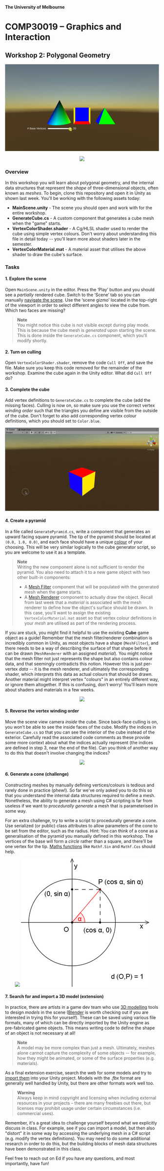**The University of Melbourne**

# COMP30019 – Graphics and Interaction

## Workshop 2: Polygonal Geometry

<p align="center">
  <img src="Gifs/preview.gif">
</p>

<p align="center">
  <a href="https://comp30019.github.io/Workshop-2-Solution/" alt="Play Online">
    <img src="https://img.shields.io/static/v1?label=Play%20Solution&message=comp30019.github.io/Workshop-2-Solution/&color=blue&logo=unity" />
  </a>
</p>

### Overview

In this workshop you will learn about polygonal geometry, and the internal data structures that 
represent the _shape_ of three-dimensional objects, often known as *meshes*. To begin, clone this repository and open
it in Unity as shown last week.
You'll be working with the following assets today:

* **MainScene.unity** - The scene you should open and work with for the entire workshop.
* **GenerateCube.cs** - A custom component that generates a cube mesh when the 
"game" starts.
* **VertexColorShader.shader** - A Cg/HLSL shader used to render the cube using simple 
vertex colours. Don't worry about understanding this file in detail today -- you'll learn more about
shaders later in the semester.
* **VertexColorMaterial.mat** - A material asset that utilises the above shader
to draw the cube's surface.

### Tasks

#### 1. Explore the scene

Open `MainScene.unity` in the editor. Press the ‘Play’ button and you should see a
*partially* rendered cube. Switch to the ‘Scene’ tab so you can manually 
[navigate the scene](https://docs.unity3d.com/Manual/SceneViewNavigation.html).
Use the ‘scene gizmo’ located in the top-right of the viewport in
order to select different angles to view the cube from. Which two faces are
missing?

> **Note** <br>
> You might notice this cube is not visible except during play mode. This is because 
> the cube mesh is 
> *generated* upon starting the scene. This is done inside the `GenerateCube.cs` component,
> which you'll modify shortly.


#### 2. Turn on culling

Open `VertexColorShader.shader`, remove the code `Cull Off`, and save the
file. Make sure you keep this code removed for the remainder of the workshop.
Examine the cube again in the Unity editor. What did `Cull Off` do?

#### 3. Complete the cube

Add vertex definitions to `GenerateCube.cs` to complete the cube (add the
missing faces). Culling is now on, so make sure you use the correct vertex
*winding order* such that the triangles you define are visible from the outside
of the cube. Don't forget to also add corresponding vertex colour definitions, which you should set
to `Color.blue`.

<p align="center">
  <img src="Gifs/2-Cube.gif">
</p>

#### 4. Create a pyramid

In a file called `GeneratePyramid.cs`, write a component that generates an upward
facing square pyramid. The tip of the pyramid should be located
at `(0.0, 1.0, 0.0)`, and each face should have a 
unique [colour](https://docs.unity3d.com/ScriptReference/Color.html)
of your choosing. This will be very similar logically to the cube generator script, so you are 
welcome to use it as a template. 

> **Note** <br>
> Writing the new component alone is not sufficient to render the pyramid. You also need to
> attach it to a new game object with two other built-in components:
> * A [Mesh Filter](https://docs.unity3d.com/Manual/class-MeshFilter.html)
> component that will be populated with the generated mesh when the game starts. 
> * A [Mesh Renderer](https://docs.unity3d.com/Manual/class-MeshRenderer.html) 
> component to actually draw the object. Recall from
> last week that a _material_ is associated with the mesh renderer to
> define how the object's surface should be drawn. 
> In this case, you'll want to assign the existing `VertexColorMaterial.mat` asset
> so that vertex colour definitions in your *mesh* are utilised as part of the rendering process.

If you are stuck, you might find it helpful to use the existing **Cube** game object as a guide!
Remember that the mesh filter/renderer combination is incredibly common in Unity, as most objects have a shape (`MeshFilter`),
and there needs to be a way of describing the surface of that shape before it can be drawn (`MeshRenderer` with an assigned *material*). 
You might notice that the mesh filter not just represents the shape but also contains colour data, and that seemingly
contradicts this notion. However this is just per-vertex _data_ -- it is the mesh renderer, and ultimately the
corresponding shader, which *interprets* this data as actual colours that should be drawn. Another material
might interpret vertex "colours" in an entirely different way, or ignore them altogether. If this is confusing,
don't worry! You'll learn more about shaders and materials in a few weeks.




<p align="center">
  <img src="Gifs/3-Pyramid.gif">
</p>

#### 5. Reverse the vertex winding order

Move the scene view camera _inside_ the cube. Since back-face
culling is on, you won’t be able to see the inside faces of the cube. Modify
the indices in `GenerateCube.cs` so
that you can see the interior of the cube instead of the exterior. Carefully read 
the associated code comments as these provide some more context about what
the indices actually represent (the indices are defined in step 3, near the end of the file).
Can you think of another way to do this that doesn't involve changing the indices?

<p align="center">
  <img src="Gifs/4-Inside.gif">
</p>

#### 6. Generate a cone (challenge)

Constructing meshes by manually defining vertices/colours is tedious and rarely done
in practice (phew!). So far we've only asked you to do this so that you understand the 
internal data structures required to define a mesh.
Nonetheless, the ability to generate a mesh using C# scripting is far from useless if
we want to _procedurally generate_ a mesh that is parameterised in some way.

For an extra challenge, try to write a script to procedurally generate a cone. Use
serialized (or public) class attributes to allow parameters of the cone to be set from the
editor, such as the radius. Hint: You can think of a cone as a generalisation
of the pyramid you manually defined in this workshop. The vertices of the base
will form a _circle_ rather than a square, and there’ll be one vertex for the
tip. [Maths functions](https://docs.unity3d.com/ScriptReference/Mathf.html) 
like `Mathf.Sin` and `Mathf.Cos` should help.

<p align="middle">
  <img src="Gifs/5-Challenge.gif">
  <img src="Gifs/Sinus_en_cosinus.png">
</p>

#### 7. Search for and import a 3D model (extension)

In practice, there are artists in a game dev team who use [3D modelling](https://en.wikipedia.org/wiki/3D_modeling) tools
to design _models_ in the scene ([Blender](https://www.blender.org/) is worth checking out if you
are interested in trying this for yourself). These can be saved using various file
formats, many of which can be directly imported by the Unity engine as pre-fabricated game objects. 
This means writing code to define the shape 
of an object is not necessary at all! 

> **Note** <br> 
> A model may be more complex than just a mesh.
> Ultimately, meshes alone cannot capture the complexity of some objects -- for example, how
> they might be animated, or some of the surface properties (e.g. materials).

As a final extension exercise, 
search the web for some models and try 
to [import them](https://docs.unity3d.com/Manual/ImportingModelFiles.html) into
your Unity project. Models with the _.fbx_ format are generally well handled
by Unity, but there are other formats work well too. 

> **Warning** <br>
> Always keep in mind
> copyright and licensing when including external resources in your projects –
> there are many freebies out there, but licenses may prohibit usage
> under certain circumstances (i.e. commercial uses). 

Remember, it's a great idea to challenge yourself beyond what we explicitly discuss in class. 
For example, see if you can import
a model, but then also "distort" it in some way by accessing the underlying mesh in a 
C# script (e.g. modify the vertex definitions). 
You may need to do some additional research in order to do this, but the building blocks of mesh
data structures have been demonstrated in this class. 

Feel free to reach out on Ed if you have any questions, and most importantly, have fun!

